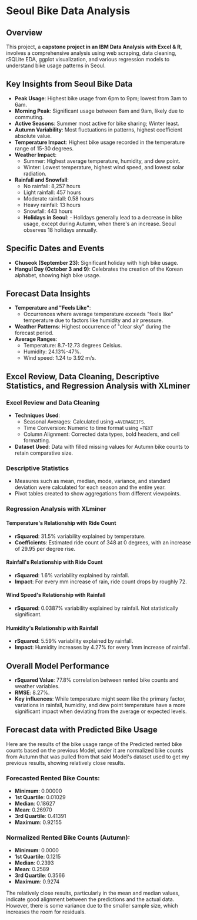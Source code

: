 # Seoul Bike Data Analysis

## Overview
This project, a **capstone project in an IBM Data Analysis with Excel & R**, involves a comprehensive analysis using web scraping, data cleaning, rSQLite EDA, ggplot visualization, and various regression models to understand bike usage patterns in Seoul.

## Key Insights from Seoul Bike Data
- **Peak Usage**: Highest bike usage from 6pm to 9pm; lowest from 3am to 6am.
- **Morning Peak**: Significant usage between 6am and 9am, likely due to commuting.
- **Active Seasons**: Summer most active for bike sharing; Winter least.
- **Autumn Variability**: Most fluctuations in patterns, highest coefficient absolute value.
- **Temperature Impact**: Highest bike usage recorded in the temperature range of 15-30 degrees.
- **Weather Impact**:
  - Summer: Highest average temperature, humidity, and dew point.
  - Winter: Lowest temperature, highest wind speed, and lowest solar radiation.
- **Rainfall and Snowfall**:
  - No rainfall: 8,257 hours
  - Light rainfall: 457 hours
  - Moderate rainfall: 0.58 hours
  - Heavy rainfall: 13 hours
  - Snowfall: 443 hours
  - **Holidays in Seoul**: - Holidays generally lead to a decrease in bike usage, except during Autumn, when there's an increase. Seoul observes 18 holidays annually.

## Specific Dates and Events
- **Chuseok (September 23)**: Significant holiday with high bike usage.
- **Hangul Day (October 3 and 9)**: Celebrates the creation of the Korean alphabet, showing high bike usage.

## Forecast Data Insights
- **Temperature and "Feels Like"**:
  - Occurrences where average temperature exceeds "feels like" temperature due to factors like humidity and air pressure.
- **Weather Patterns**: Highest occurrence of "clear sky" during the forecast period.
- **Average Ranges**:
  - Temperature: 8.7-12.73 degrees Celsius.
  - Humidity: 24.13%-47%.
  - Wind speed: 1.24 to 3.92 m/s.

## Excel Review, Data Cleaning, Descriptive Statistics, and Regression Analysis with XLminer

### Excel Review and Data Cleaning
- **Techniques Used**:
  - Seasonal Averages: Calculated using `=AVERAGEIFS`.
  - Time Conversion: Numeric to time format using `=TEXT`
  - Column Alignment: Corrected data types, bold headers, and cell formatting.
- **Dataset Used**: Data with filled missing values for Autumn bike counts to retain comparative size.

### Descriptive Statistics
- Measures such as mean, median, mode, variance, and standard deviation were calculated for each season and the entire year.
- Pivot tables created to show aggregations from different viewpoints.

### Regression Analysis with XLminer

#### Temperature's Relationship with Ride Count
- **rSquared**: 31.5% variability explained by temperature.
- **Coefficients**: Estimated ride count of 348 at 0 degrees, with an increase of 29.95 per degree rise.

#### Rainfall's Relationship with Ride Count
- **rSquared**: 1.6% variability explained by rainfall.
- **Impact**: For every mm increase of rain, ride count drops by roughly 72.

#### Wind Speed's Relationship with Rainfall
- **rSquared**: 0.0387% variability explained by rainfall. Not statistically significant.

#### Humidity's Relationship with Rainfall
- **rSquared**: 5.59% variability explained by rainfall.
- **Impact**: Humidity increases by 4.27% for every 1mm increase of rainfall.

## Overall Model Performance
- **rSquared Value**: 77.8% correlation between rented bike counts and weather variables.
- **RMSE**: 8.27%.
- **Key influences**: While temperature might seem like the primary factor, variations in rainfall, humidity, and dew point temperature have a more significant impact when deviating from the average or expected levels.

## Forecast data with Predicted Bike Usage

Here are the results of the bike usage range of the Predicted rented bike counts based on the previous Model, under it are normalized bike counts from Autumn that was pulled from that said Model's dataset used to get my previous results, showing relatively close results.

### Forecasted Rented Bike Counts:
- **Minimum**: 0.00000
- **1st Quartile**: 0.01029
- **Median**: 0.18627
- **Mean**: 0.26970
- **3rd Quartile**: 0.41391
- **Maximum**: 0.92155

### Normalized Rented Bike Counts (Autumn):
- **Minimum**: 0.0000
- **1st Quartile**: 0.1215
- **Median**: 0.2393
- **Mean**: 0.2589
- **3rd Quartile**: 0.3566
- **Maximum**: 0.9274

The relatively close results, particularly in the mean and median values, indicate good alignment between the predictions and the actual data. However, there is some variance due to the smaller sample size, which increases the room for residuals.
